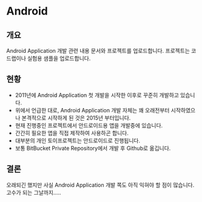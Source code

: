 # Android

## 개요
Android Application 개발 관련 내용 문서와 프로젝트를 업로드합니다.
프로젝트는 코드랩이나 실험용 샘플을 업로드합니다.

## 현황
* 2011년에 Android Application 첫 개발을 시작한 이후로 꾸준히 개발하고 있습니다.
* 위에서 언급한 대로, Android Application 개발 자체는 꽤 오래전부터 시작하였으나 본격적으로 시작하게 된 것은 2015년 부터입니다.
* 현재 진행중인 프로젝트에서 안드로이드용 앱을 개발중에 있습니다.
* 간간히 필요한 앱을 직접 제작하여 사용하곤 합니다.
* 대부분의 개인 토이프로젝트는 안드로이드로 진행됩니다.
* 보통 BitBucket Private Repository에서 개발 후 Github로 옮깁니다.

## 결론
오래되긴 했지만 사실 Android Application 개발 쪽도 아직 익혀야 할 점이 많습니다.
고수가 되는 그날까지.....
